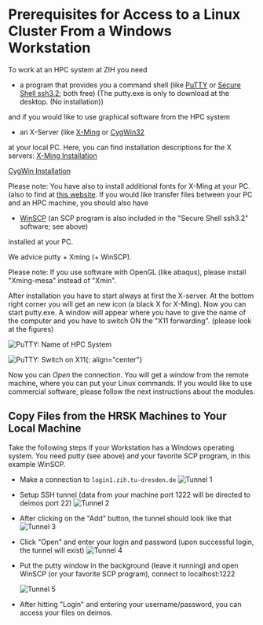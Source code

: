 # Prerequisites for Access to a Linux Cluster From a Windows Workstation

To work at an HPC system at ZIH you need

- a program that provides you a command shell (like
  [PuTTY](http://www.chiark.greenend.org.uk/%7Esgtatham/putty/download.html)
  or
  [Secure Shell ssh3.2](http://tu-dresden.de/die_tu_dresden/zentrale_einrichtungen/zih/dienste/datennetz_dienste/secure_shell/);
  both free) (The putty.exe is only to download at the desktop. (No installation))

and if you would like to use graphical software from the HPC system

- an X-Server (like [X-Ming](http://www.straightrunning.com/XmingNotes/)
  or [CygWin32](http://www.cygwin.com/cygwin/)

at your local PC. Here, you can find installation descriptions for the X servers:
[X-Ming Installation](misc/install-Xming.pdf)

[CygWin Installation](misc/cygwin_doku_de.pdf)

Please note: You have also to install additional fonts for X-Ming at your PC. (also to find at
[this website](http://www.straightrunning.com/XmingNotes/).  If you would like transfer files
between your PC and an HPC machine, you should also have

- [WinSCP](http://winscp.net/eng/docs/lang:de>) (an SCP program is also included in the
  "Secure Shell ssh3.2" software; see above)

installed at your PC.

We advice putty + Xming (+ WinSCP).

Please note: If you use software with OpenGL (like abaqus), please install "Xming-mesa" instead of
"Xmin".

After installation you have to start always at first the X-server. At the bottom right corner you
will get an new icon (a black X for X-Ming).  Now you can start putty.exe. A window will appear
where you have to give the name of the computer and you have to switch ON the "X11 forwarding".
(please look at the figures)

![PuTTY: Name of HPC System](misc/putty1.jpg)

![PuTTY: Switch on X11](misc/putty2.jpg){: align="center"}

<!--\<img alt="" src="%PUBURL%/Compendium/Login/putty1.jpg" title="putty:-->
<!--name of HPC-machine" width="300" /> \<img alt=""-->
<!--src="%PUBURL%/Compendium/Login/putty2.jpg" title="putty: switch on X11"-->
<!--width="300" /> \<br />-->

Now you can *Open* the connection. You will get a window from the remote machine, where you can put
your Linux commands. If you would like to use commercial software, please follow the next
instructions about the modules.

## Copy Files from the HRSK Machines to Your Local Machine

Take the following steps if your Workstation has a Windows operating system. You need putty (see
above) and your favorite SCP program, in this example WinSCP.

- Make a connection to `login1.zih.tu-dresden.de`
  ![Tunnel 1](misc/tunnel1.png)
  <!--\<br /> \<img-->
  <!--alt="tunnel1.png" src="%PUBURL%/Compendium/Login/tunnel1.png"-->
  <!--width="300" />-->
- Setup SSH tunnel (data from your machine port 1222 will be directed
  to deimos port 22)
  ![Tunnel 2](misc/tunnel2.png)
  <!--\<br /> \<img alt="tunnel2.png"-->
  <!--src="%PUBURL%/Compendium/Login/tunnel2.png" width="300" />-->
- After clicking on the "Add" button, the tunnel should look like that
  ![Tunnel 3](misc/tunnel3.png)
  <!--\<br /> \<img alt="tunnel3.png"-->
  <!--src="%PUBURL%/Compendium/Login/tunnel3.png" width="300" />-->
- Click "Open" and enter your login and password (upon successful
  login, the tunnel will exist)
  ![Tunnel 4](misc/tunnel4.png)
  <!--\<br /> \<img alt="tunnel4.png"-->
  <!--src="%PUBURL%/Compendium/Login/tunnel4.png" width="300" />-->
- Put the putty window in the background (leave it running) and open
  WinSCP (or your favorite SCP program), connect to localhost:1222

  ![Tunnel 5](misc/tunnel5.png)
  <!--\<br/> \<img alt="tunnel5.png"-->
  <!--src="%PUBURL%/Compendium/Login/tunnel5.png" width="300" />-->
- After hitting "Login" and entering your username/password, you can
  access your files on deimos.
